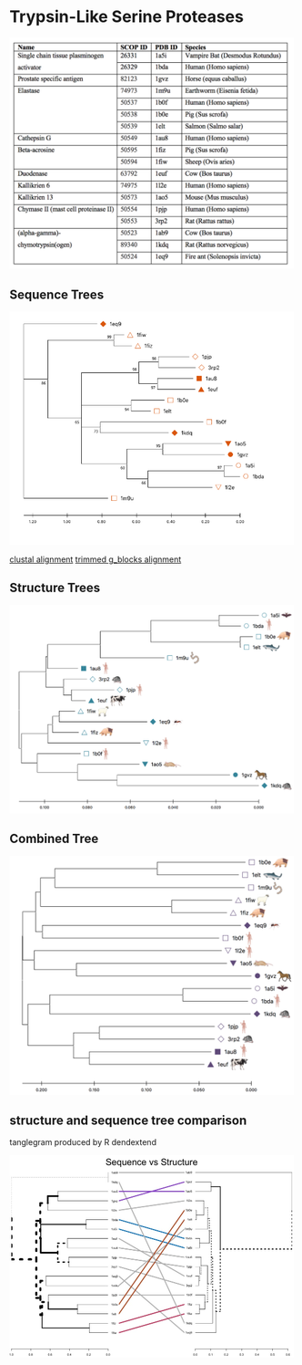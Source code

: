 # Trypsin-Like Serine Proteases

<img src="trypsin_table.png" width="500">

## Sequence Trees

<img src="seq_tree_shapes.png" width="500">

[clustal alignment](clustal_out.clustal_num)
[trimmed g_blocks alignment](gblocks_out_phylip)

## Structure Trees

<img src="struc tree.png" width="500">

## Combined Tree

<img src="combined tree good.png" width="500">

## structure and sequence tree comparison

tanglegram produced by R dendextend

<img src="tangle.jpeg" width="500">





 
